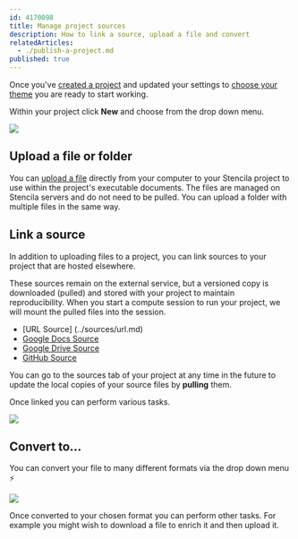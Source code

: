 ```yaml
---
id: 4170098
title: Manage project sources
description: How to link a source, upload a file and convert
relatedArticles:
  - ./publish-a-project.md
published: true
---
```


Once you've [created a project](./create-a-project.md) and updated your settings to [choose your theme](../organizations/manage-organization-settings.md) you are ready to start working.

Within your project click **New** and choose from the drop down menu.

![](https://i.imgur.com/kCYNjS5.png)

## Upload a file or folder

You can [upload a file](../sources/upload.md) directly from your computer to your Stencila project to use within the project's executable documents. The files are managed on Stencila servers and do not need to be pulled. You can upload a folder with multiple files in the same way.

## Link a source

In addition to uploading files to a project, you can link sources to your project that are hosted elsewhere.

These sources remain on the external service, but a versioned copy is downloaded (pulled) and stored with your project to maintain reproducibility. When you start a compute session to run your project, we will mount the pulled files into the session.

- [URL Source] (../sources/url.md)
- [Google Docs Source](../sources/google-docs.md)
- [Google Drive Source](../sources/google-drive.md)
- [GitHub Source](../sources/github.md)

You can go to the sources tab of your project at any time in the future to update the local copies of your source files by **pulling** them.

Once linked you can perform various tasks.

![](https://i.imgur.com/OkRhEn2.png)

## Convert to...

You can convert your file to many different formats via the drop down menu ⚡

![](https://i.imgur.com/Wgmz6D7.png)

Once converted to your chosen format you can perform other tasks. For example you might wish to download a file to enrich it and then upload it.
